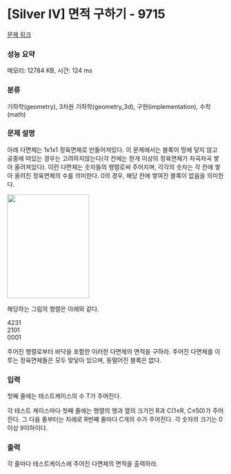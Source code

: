 # [Silver IV] 면적 구하기 - 9715 

[문제 링크](https://www.acmicpc.net/problem/9715) 

### 성능 요약

메모리: 12784 KB, 시간: 124 ms

### 분류

기하학(geometry), 3차원 기하학(geometry_3d), 구현(implementation), 수학(math)

### 문제 설명

<p>아래 다면체는 1x1x1 정육면체로 만들어져있다. 이 문제에서는 블록이 땅에 닿지 않고 공중에 떠있는 경우는 고려하지않는다(각 칸에는 한개 이상의 정육면체가 차곡차곡 쌓아 올려져있다). 이런 다면체는 숫자들의 행렬로써 주어지며,  각각의 숫자는 각 칸에 쌓아 올려진 정육면체의 수를 의미한다. 0의 경우, 해당 칸에 쌓여진 블록이 없음을 의미한다.</p>

<p><img alt="" src="https://onlinejudgeimages.s3.amazonaws.com/problem/9715/%EC%8A%A4%ED%81%AC%EB%A6%B0%EC%83%B7%202016-10-04%20%EC%98%A4%ED%9B%84%204.03.33.png" style="height:241px; width:190px"></p>

<p>해당하는 그림의 행렬은 아래와 같다.</p>

<p>4231<br>
2101<br>
0001 </p>

<p>주어진 행렬로부터 바닥을 포함한 이러한 다면체의 면적을 구하라. 주어진 다면체를 이루는 정육면체들은 모두 맞닿아 있으며, 동떨어진 블록은 없다.</p>

### 입력 

 <p>첫째 줄에는 테스트케이스의 수 T가 주어진다.</p>

<p>각 테스트 케이스마다 첫째 줄에는 행렬의 행과 열의 크기인 R과 C(1≤R, C≤50)가 주어진다. 그 다음 줄부터는 차례로 R번째 줄마다 C개의 수가 주어진다. 각 숫자의 크기는 0이상 9이하이다.</p>

### 출력 

 <p>각 줄마다 테스트케이스에 주어진 다면체의 면적을 출력하라.</p>

